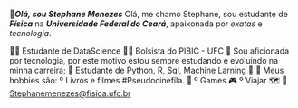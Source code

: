 👋***Olá, sou Stephane Menezes***
Olá, me chamo Stephane, sou estudante de ***Física*** na ***Universidade Federal do Ceará***, apaixonada por *exatas* e *tecnologia*. 

👩‍💻 Estudante de DataScience 
👩‍💻 Bolsista do PIBIC - UFC 
🚀  Sou aficionada por tecnologia, por este motivo estou sempre estudando e evoluindo na minha carreira; 
🚀 Estudante de Python, R, Sql, Machine Larning 🧠
👾 Meus hobbies são: 
 º Livros e filmes #Pseudocinefíla.  🎥
 º Games 🎮
 º Viajar 🗺️
 📧 Stephanemenezes@fisica.ufc.br
